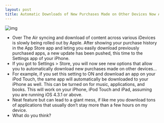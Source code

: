 ```yaml
---
layout: post
title: Automatic Downloads of New Purchases Made on Other Devices Now Available
---
```

![img](http://media.idownloadblog.com/wp-content/uploads/2011/06/Automatic-Downloads.png)
* Over The Air syncing and download of content across various iDevices is slowly being rolled out by Apple. After showing your purchase history in the App Store app and leting you easily download previously purchased apps, a new update has been pushed, this time to the Settings app of your iPhone.
* If you got to Settings > Store, you will now see new options that allow you to automatically download new purchases made on other devices…
* For example, if you set this setting to ON and download an app on your iPod Touch, the same app will automatically be downloaded to your iPhone as well. This can be turned on for music, applications, and books. This will work on your iPhone, iPod Touch and iPad, assuming you are running iOS 4.3.1 or above.
* Neat feature but can lead to a giant mess, if like me you download tons of applications that usually don’t stay more than a few hours on my device.
* What do you think?

